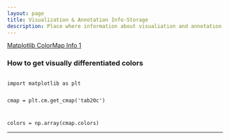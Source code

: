 ```yaml
---
layout: page
title: Visualization & Annotation Info-Storage
description: Place where information about visualiation and annotation are stored
---
```


[Matplotlib ColorMap Info 1](https://stackoverflow.com/questions/43938425/matplotlib-change-colormap-tab20-to-have-three-colors)


### How to get visually differentiated colors
<code>
import matplotlib as plt

cmap = plt.cm.get_cmap('tab20c')

colors = np.array(cmap.colors)
</code>

---


